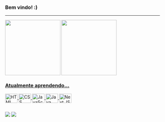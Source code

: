 ### Bem vindo! :)
<hr>

<a href="https://github.com/4llay">
  <picture>
    <source
      srcset="https://github-readme-stats.vercel.app/api?username=4llay&show_icons=true&theme=tokyonight"
      media="(prefers-color-scheme: dark"
    />
    <source
      srcset="https://github-readme-stats.vercel.app/api?username=4llay&show_icons=true"
      media="(prefers-color-scheme: light, (prefers-color-scheme: no-preference)"      
    />
    <img height="180em" align="left" src="https://github-readme-stats.vercel.app/api?username=4llay&show_icons=true"/> 
  </picture>
  <picture>
    <source
      srcset="https://github-readme-stats.vercel.app/api/top-langs/?username=4llay&layout=compact&theme=tokyonight"
      media="(prefers-color-scheme: dark"
    />
    <source
      srcset="https://github-readme-stats.vercel.app/api/top-langs/?username=4llay&layout=compact"
      media="(prefers-color-scheme: light, (prefers-color-scheme: no-preference)"      
    />
    <img height="180em" align="center" src="https://github-readme-stats.vercel.app/api/top-langs/?username=4llay&layout=compact"/> 
  </picture>

### Atualmente aprendendo...

  <div>
    <img align="center" alt="HTML" height="30" width="40" src="https://cdn.jsdelivr.net/gh/devicons/devicon/icons/html5/html5-plain.svg">
    <img align="center" alt="CSS" height="30" width="40" src="https://cdn.jsdelivr.net/gh/devicons/devicon/icons/css3/css3-plain.svg">
    <img align="center" alt="JavaScript" height="30" width="40" src="https://cdn.jsdelivr.net/gh/devicons/devicon/icons/javascript/javascript-original.svg">
    <img align="center" alt="Java" height="30" width="40" src="https://cdn.jsdelivr.net/gh/devicons/devicon/icons/java/java-original.svg">
    <img align="center" alt="Next.JS" height="30" width="40" src="https://cdn.jsdelivr.net/gh/devicons/devicon/icons/nextjs/nextjs-original.svg"/>
  </div>
  
  ##

<div>
<a href="https://www.youtube.com/channel/UCmLF4u9oJu8cwAaV5p1N7eQ" target="_blank"><img src="https://img.shields.io/badge/YouTube-FF0000?style=for-the-badge&logo=youtube&logoColor=white" target="_blank"></a>
<a href = "mailto:4llayjpcg@gmail.com"><img src="https://img.shields.io/badge/Gmail-D14836?style=for-the-badge&logo=gmail&logoColor=white" target="_blank"></a>
</div>

